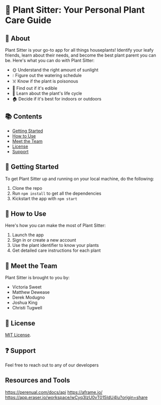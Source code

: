 # 🌱 Plant Sitter: Your Personal Plant Care Guide

## 🌼 About

Plant Sitter is your go-to app for all things houseplants! Identify your leafy friends, learn about their needs, and become the best plant parent you can be. Here's what you can do with Plant Sitter:

- 🌞 Understand the right amount of sunlight
- 💧 Figure out the watering schedule
- ☠️ Know if the plant is poisonous
- 🥗 Find out if it's edible
- 🔄 Learn about the plant's life cycle
- 🏠 Decide if it's best for indoors or outdoors

## 📚 Contents

- [Getting Started](#getting-started)
- [How to Use](#how-to-use-app)
- [Meet the Team](#meet-the-team)
- [License](#license)
- [Support](#support)

## 🚀 Getting Started

To get Plant Sitter up and running on your local machine, do the following:

1. Clone the repo
2. Run `npm install` to get all the dependencies
3. Kickstart the app with `npm start`

## 📖 How to Use

Here's how you can make the most of Plant Sitter:

1. Launch the app
2. Sign in or create a new account
3. Use the plant identifier to know your plants
4. Get detailed care instructions for each plant

## 👥 Meet the Team

Plant Sitter is brought to you by:

- Victoria Sweet
- Matthew Dewease
- Derek Modugno
- Joshua King
- Christi Tugwell

## 📜 License

[MIT License](LICENSE).

## ❓ Support

Feel free to reach out to any of our developers

## Resources and Tools

https://perenual.com/docs/api
https://aframe.io/
https://app.eraser.io/workspace/wCyq3IzU0vT015IdU4Iu?origin=share